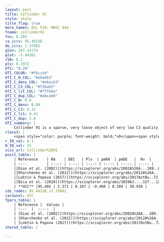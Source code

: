 ```yaml
---
layout: post
title: Collinder 91
style: style
title_flag: true
more_names: OCL 519; MWSC 844
fname: collinder91
fov: 0.203
ra_icrs: 95.49158
de_icrs: 2.37081
glon: 207.43174
glat: -5.44361
r50: 6.1
plx: 0.1972
UTI: "0.20"
UTI_COLOR: "#fbccbd"
UTI_C_N_COL: "#e0a6b3"
UTI_C_dens_COL: "#e6acb3"
UTI_C_C3_COL: "#f3bab5"
UTI_C_lit_COL: "#fff6da"
UTI_C_dup_COL: "#a6cab9"
UTI_C_N: 0.0
UTI_C_dens: 0.04
UTI_C_C3: 0.12
UTI_C_lit: 0.42
UTI_C_dup: 1.0
UTI_summary: |
    Collinder 91 is a sparse, very loose object of very low C3 quality. It is poorly studied in the literature, with no articles listed in the last 6 years.<br><br><span style="color: #99180f; font-weight: bold;">Warning: </span>contains less than 25 stars with <i>P>0.5</i> estimated.
class3: |
    <span style="color: purple; font-weight: bold;">D</span><span style="color: red; font-weight: bold;">C</span>
r_50_val: 6.1
N_50_val: 15
scix_url: Collinder%2091
posit_table: |
    | Reference    | RA    | DEC   | Plx  | pmRA  | pmDE   |  Rv  |
    | :---         | :---: | :---: | :---: | :---: | :---: | :---: |
    |[Dias et al. (2002)](https://scixplorer.org/abs/2002A%26A...389..871D) | 95.425 | 2.367 | -- | -1.99 | -3.4 | -11.84 |
    |[Kharchenko et al. (2012)](https://scixplorer.org/abs/2012A%26A...543A.156K) | 95.46 | 2.374 | -- | 0.67 | -1.22 | -- |
    |[Loktin & Popova (2017)](https://scixplorer.org/abs/2017AstBu..72..257L) | 95.46 | 2.368 | -- | -1.99 | -3.4 | -11.8 |
    |[Bica et al. (2019)](https://scixplorer.org/abs/2019AJ....157...12B) | 95.385 | 2.317 | -- | -- | -- | -- |
    | **UCC** |95.492 | 2.371 | 0.197 | -0.408 | 0.289 | 30.938 | 
cds_radec: 95.49158,+2.37081
carousel: UCC
fpars_table: |
    | Reference |  Values |
    | :---  |  :---:  |
    | [Dias et al. (2002)](https://scixplorer.org/abs/2002A%26A...389..871D) | `E(B-V)=0.521, Dist=1467.0, Age=8.64` |
    | [Kharchenko et al. (2012)](https://scixplorer.org/abs/2012A%26A...543A.156K) | `e_bv=0.521, distance=1467, log_age=8.64` |
    | [Loktin & Popova (2017)](https://scixplorer.org/abs/2017AstBu..72..257L) | `E(B-V)=0.414, Dmod=12.23, logt=9.23` |
shared_table: |
    
---
```

